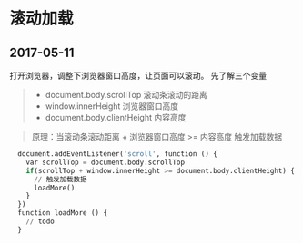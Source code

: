 # 滚动加载
2017-05-11
------

打开浏览器，调整下浏览器窗口高度，让页面可以滚动。
先了解三个变量


> * document.body.scrollTop 滚动条滚动的距离
> * window.innerHeight 浏览器窗口高度
> * document.body.clientHeight 内容高度


> 原理：当滚动条滚动距离 + 浏览器窗口高度 >= 内容高度 触发加载数据

```python
  document.addEventListener('scroll', function () {
    var scrollTop = document.body.scrollTop
    if(scrollTop + window.innerHeight >= document.body.clientHeight) {
      // 触发加载数据
      loadMore()
    }
  })
  function loadMore () {
    // todo
  }
```